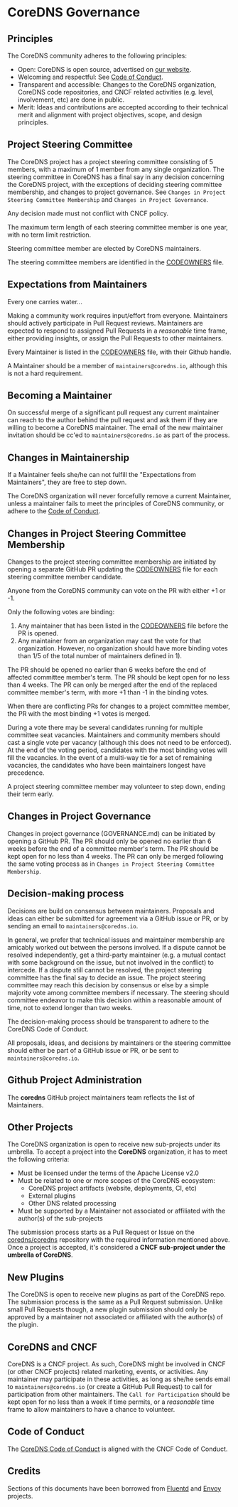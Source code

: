 # CoreDNS Governance

## Principles

The CoreDNS community adheres to the following principles:

- Open: CoreDNS is open source, advertised on [our website](https://coredns.io/community).
- Welcoming and respectful: See [Code of Conduct](CODE-OF-CONDUCT.md).
- Transparent and accessible: Changes to the CoreDNS organization, CoreDNS code repositories, and CNCF related activities (e.g. level, involvement, etc) are done in public.
- Merit: Ideas and contributions are accepted according to their technical merit and alignment with
  project objectives, scope, and design principles.

## Project Steering Committee

The CoreDNS project has a project steering committee consisting of 5 members, with a maximum of 1 member from any single organization.
The steering committee in CoreDNS has a final say in any decision concerning the CoreDNS project, with the exceptions of
deciding steering committee membership, and changes to project governance. See `Changes in Project Steering Committee Membership`
and `Changes in Project Governance`.

Any decision made must not conflict with CNCF policy.

The maximum term length of each steering committee member is one year, with no term limit restriction.

Steering committee member are elected by CoreDNS maintainers.

The steering committee members are identified in the [CODEOWNERS](CODEOWNERS) file.

## Expectations from Maintainers

Every one carries water...

Making a community work requires input/effort from everyone. Maintainers should actively
participate in Pull Request reviews. Maintainers are expected to respond to assigned Pull Requests
in a *reasonable* time frame, either providing insights, or assign the Pull Requests to other
maintainers.

Every Maintainer is listed in the
[CODEOWNERS](https://github.com/coredns/coredns/blob/master/CODEOWNERS)
file, with their Github handle.

A Maintainer should be a member of `maintainers@coredns.io`, although this is not a hard requirement.

## Becoming a Maintainer

On successful merge of a significant pull request any current maintainer can reach
to the author behind the pull request and ask them if they are willing to become a CoreDNS
maintainer. The email of the new maintainer invitation should be cc'ed to `maintainers@coredns.io`
as part of the process.

## Changes in Maintainership

If a Maintainer feels she/he can not fulfill the "Expectations from Maintainers", they are free to
step down.

The CoreDNS organization will never forcefully remove a current Maintainer, unless a maintainer
fails to meet the principles of CoreDNS community, or adhere to the [Code of Conduct](CODE-OF-CONDUCT.md).

## Changes in Project Steering Committee Membership

Changes to the project steering committee membership are initiated by opening a separate GitHub PR updating
the [CODEOWNERS](CODEOWNERS) file for each steering committee member candidate.

Anyone from the CoreDNS community can vote on the PR with either +1 or -1.

Only the following votes are binding:
1) Any maintainer that has been listed in the [CODEOWNERS](CODEOWNERS) file before the PR is opened.
2) Any maintainer from an organization may cast the vote for that organization. However, no organization
should have more binding votes than 1/5 of the total number of maintainers defined in 1).

The PR should be opened no earlier than 6 weeks before the end of affected committee member's term.
The PR should be kept open for no less than 4 weeks. The PR can only be merged after the end of the
replaced committee member's term, with more +1 than -1 in the binding votes.

When there are conflicting PRs for changes to a project committee member, the PR with the most
binding +1 votes is merged.

During a vote there may be several candidates running for multiple committee seat vacancies. Maintainers and
community members should cast a single vote per vacancy (although this does not need to be enforced). At the end of the
voting period, candidates with the most binding votes will fill the vacancies. In the event of a
multi-way tie for a set of remaining vacancies, the candidates who have been maintainers longest have precedence.

A project steering committee member may volunteer to step down, ending their term early.

## Changes in Project Governance

Changes in project governance (GOVERNANCE.md) can be initiated by opening a GitHub PR.
The PR should only be opened no earlier than 6 weeks before the end of a committee member's term.
The PR should be kept open for no less than 4 weeks. The PR can only be merged following the same
voting process as in `Changes in Project Steering Committee Membership`.

## Decision-making process

Decisions are build on consensus between maintainers.
Proposals and ideas can either be submitted for agreement via a GitHub issue or PR,
or by sending an email to `maintainers@coredns.io`.

In general, we prefer that technical issues and maintainer membership are amicably worked out between the persons involved.
If a dispute cannot be resolved independently, get a third-party maintainer (e.g. a mutual contact with some background
on the issue, but not involved in the conflict) to intercede.
If a dispute still cannot be resolved, the project steering committee has the final say to decide an issue.
The project steering committee may reach this decision by consensus or else by a simple majority vote among committee
members if necessary.  The steering should committee endeavor to make this decision within a reasonable amount of time,
not to extend longer than two weeks.

The decision-making process should be transparent to adhere to the CoreDNS Code of Conduct.

All proposals, ideas, and decisions by maintainers or the steering committee
should either be part of a GitHub issue or PR, or be sent to `maintainers@coredns.io`.

## Github Project Administration

The __coredns__ GitHub project maintainers team reflects the list of Maintainers.

## Other Projects

The CoreDNS organization is open to receive new sub-projects under its umbrella. To accept a project
into the __CoreDNS__ organization, it has to meet the following criteria:

- Must be licensed under the terms of the Apache License v2.0
- Must be related to one or more scopes of the CoreDNS ecosystem:
  - CoreDNS project artifacts (website, deployments, CI, etc)
  - External plugins
  - Other DNS related processing
- Must be supported by a Maintainer not associated or affiliated with the author(s) of the sub-projects

The submission process starts as a Pull Request or Issue on the
[coredns/coredns](https://github.com/coredns/coredns) repository with the required information
mentioned above. Once a project is accepted, it's considered a __CNCF sub-project under the umbrella
of CoreDNS__.

## New Plugins

The CoreDNS is open to receive new plugins as part of the CoreDNS repo. The submission process
is the same as a Pull Request submission. Unlike small Pull Requests though, a new plugin submission
should only be approved by a maintainer not associated or affiliated with the author(s) of the
plugin.

## CoreDNS and CNCF

CoreDNS is a CNCF project. As such, CoreDNS might be involved in CNCF (or other CNCF projects) related
marketing, events, or activities. Any maintainer may participate in these activities, as long as
she/he sends email to `maintainers@coredns.io` (or create a GitHub Pull Request) to call for participation
from other maintainers. The `Call for Participation` should be kept open for no less than a week if time
permits, or a _reasonable_ time frame to allow maintainers to have a chance to volunteer.

## Code of Conduct

The [CoreDNS Code of Conduct](CODE-OF-CONDUCT.md) is aligned with the CNCF Code of Conduct.

## Credits

Sections of this documents have been borrowed from [Fluentd](https://github.com/fluent/fluentd/blob/master/GOVERNANCE.md) and [Envoy](https://github.com/envoyproxy/envoy/blob/master/GOVERNANCE.md) projects.
